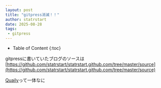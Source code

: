 ```yaml
---
layout: post
title: "gitpress消滅！！"
author: statrstart 
date: 2025-08-28
tags:
 - gitpress
---
```

- Table of Content
{:toc}

gitpressに書いていたブログのソースは[https://github.com/statrstart/statrstart.github.com/tree/master/source](https://github.com/statrstart/statrstart.github.com/tree/master/source)

[Quaily](https://quaily.com/)って一体なに

